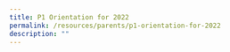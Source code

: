```yaml
---
title: P1 Orientation for 2022
permalink: /resources/parents/p1-orientation-for-2022
description: ""
---
```

